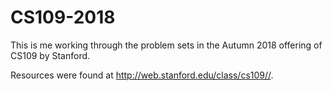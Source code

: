 # CS109-2018
This is me working through the problem sets in the Autumn 2018 offering of CS109 by Stanford.

Resources were found at http://web.stanford.edu/class/cs109//.
